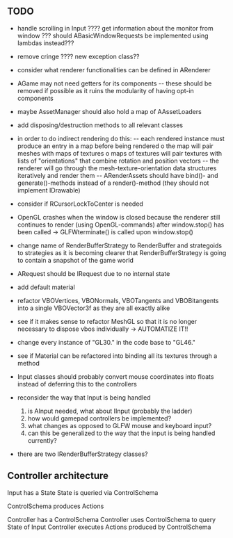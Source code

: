 ## TODO
- handle scrolling in Input
???? get information about the monitor from window
??? should ABasicWindowRequests be implemented using lambdas instead???
- remove cringe
???? new exception class??
- consider what renderer functionalities can be defined in ARenderer
- AGame may not need getters for its components
	-- these should be removed if possible as it ruins the modularity of 
	having opt-in components
- maybe AssetManager should also hold a map of AAssetLoaders
- add disposing/destruction methods to all relevant classes
- in order to do indirect rendering do this:
	-- each rendered instance must produce an entry in a map before being 
	rendered
		o the map will pair meshes with maps of textures
		o maps of textures will pair textures with lists of "orientations"
		that combine rotation and position vectors
	-- the renderer will go through the mesh-texture-orientation data structures
	iteratively and render them
	-- ARenderAssets should have bind()- and generate()-methods instead of a
	render()-method (they should not implement IDrawable)
- consider if RCursorLockToCenter is needed
- OpenGL crashes when the window is closed because the renderer still continues
to render (using OpenGL-commands) after window.stop() has been called
	-> GLFWterminate() is called upon window.stop()
- change name of RenderBufferStrategy to RenderBuffer and strategoids to strategies
as it is becoming clearer that RenderBufferStrategy is going to contain a snapshot
of the game world
- ARequest should be IRequest due to no internal state

- add default material
- refactor VBOVertices, VBONormals, VBOTangents and VBOBitangents into a single 
VBOVector3f as they are all exactly alike
- see if it makes sense to refactor MeshGL so that it is no longer necessary to
dispose vbos individually
	-> AUTOMATIZE IT!!
- change every instance of "GL30." in the code base to "GL46."
- see if Material can be refactored into binding all its textures through a method
- Input classes should probably convert mouse coordinates into floats instead of 
deferring this to the controllers
- reconsider the way that Input is being handled
	1. is AInput needed, what about IInput (probably the ladder)
	2. how would gamepad controllers be implemented?
	3. what changes as opposed to GLFW mouse and keyboard input?
	4. can this be generalized to the way that the input is being handled currently?
- there are two IRenderBufferStrategy classes?
	
	
## Controller architecture

Input has a State
State is queried via ControlSchema

ControlSchema produces Actions

Controller has a ControlSchema
Controller uses ControlSchema to query State of Input
Controller executes Actions produced by ControlSchema
